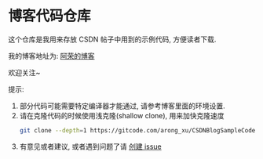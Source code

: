 # 博客代码仓库

这个仓库是我用来存放 CSDN 帖子中用到的示例代码, 方便读者下载.

我的博客地址为: [阿荣的博客](https://blog.csdn.net/arong_xu)

欢迎关注~

提示:

1. 部分代码可能需要特定编译器才能通过, 请参考博客里面的环境设置.
2. 请在克隆代码的时候使用浅克隆(shallow clone), 用来加快克隆速度
   ```bash
   git clone --depth=1 https://gitcode.com/arong_xu/CSDNBlogSampleCode.git
   ```
3. 有意见或者建议, 或者遇到问题了请 [创建 issue](https://gitcode.com/arong_xu/CSDNBlogSampleCode/issues/create)
